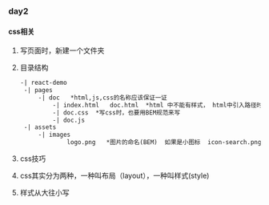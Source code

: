 ### day2

#### css相关

1. 写页面时，新建一个文件夹

2. 目录结构

   ```html
   -| react-demo
   	-| pages
   		-| doc   *html,js,css的名称应该保证一证
   			-| index.html   doc.html  *html 中不能有样式， html中引入路径时，不能绝对路径，一般都要用相对路径；
   			-| doc.css  *写css时，也要用BEM规范来写   
   			-| doc.js
   	-| assets
   		-| images
   				logo.png   *图片的命名(BEM)  如果是小图标  icon-search.png  icon-search_blue.png
   ```

3.  css技巧
   1. css其实分为两种，一种叫布局（layout），一种叫样式(style)
   2. 样式从大往小写